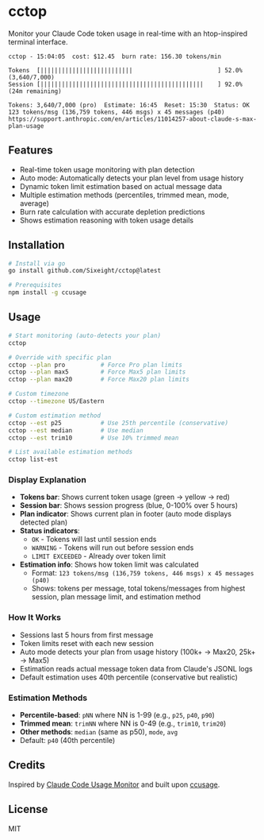 # cctop

Monitor your Claude Code token usage in real-time with an htop-inspired terminal interface.

```
cctop - 15:04:05  cost: $12.45  burn rate: 156.30 tokens/min

Tokens  [||||||||||||||||||||||||||                        ] 52.0% (3,640/7,000)
Session [||||||||||||||||||||||||||||||||||||||||||||||    ] 92.0% (24m remaining)

Tokens: 3,640/7,000 (pro)  Estimate: 16:45  Reset: 15:30  Status: OK
123 tokens/msg (136,759 tokens, 446 msgs) x 45 messages (p40)
https://support.anthropic.com/en/articles/11014257-about-claude-s-max-plan-usage
```

## Features

- Real-time token usage monitoring with plan detection
- Auto mode: Automatically detects your plan level from usage history
- Dynamic token limit estimation based on actual message data
- Multiple estimation methods (percentiles, trimmed mean, mode, average)
- Burn rate calculation with accurate depletion predictions
- Shows estimation reasoning with token usage details

## Installation

```bash
# Install via go
go install github.com/Sixeight/cctop@latest

# Prerequisites
npm install -g ccusage
```

## Usage

```bash
# Start monitoring (auto-detects your plan)
cctop

# Override with specific plan
cctop --plan pro          # Force Pro plan limits
cctop --plan max5         # Force Max5 plan limits
cctop --plan max20        # Force Max20 plan limits

# Custom timezone
cctop --timezone US/Eastern

# Custom estimation method
cctop --est p25           # Use 25th percentile (conservative)
cctop --est median        # Use median
cctop --est trim10        # Use 10% trimmed mean

# List available estimation methods
cctop list-est
```

### Display Explanation

- **Tokens bar**: Shows current token usage (green → yellow → red)
- **Session bar**: Shows session progress (blue, 0-100% over 5 hours)
- **Plan indicator**: Shows current plan in footer (auto mode displays detected plan)
- **Status indicators**:
  - `OK` - Tokens will last until session ends
  - `WARNING` - Tokens will run out before session ends
  - `LIMIT EXCEEDED` - Already over token limit
- **Estimation info**: Shows how token limit was calculated
  - Format: `123 tokens/msg (136,759 tokens, 446 msgs) x 45 messages (p40)`
  - Shows: tokens per message, total tokens/messages from highest session, plan message limit, and estimation method

### How It Works

- Sessions last 5 hours from first message
- Token limits reset with each new session
- Auto mode detects your plan from usage history (100k+ → Max20, 25k+ → Max5)
- Estimation reads actual message token data from Claude's JSONL logs
- Default estimation uses 40th percentile (conservative but realistic)

### Estimation Methods

- **Percentile-based**: `pNN` where NN is 1-99 (e.g., `p25`, `p40`, `p90`)
- **Trimmed mean**: `trimNN` where NN is 0-49 (e.g., `trim10`, `trim20`)
- **Other methods**: `median` (same as p50), `mode`, `avg`
- Default: `p40` (40th percentile)

## Credits

Inspired by [Claude Code Usage Monitor](https://github.com/Maciek-roboblog/Claude-Code-Usage-Monitor) and built upon [ccusage](https://github.com/ryoppippi/ccusage).

## License

MIT

